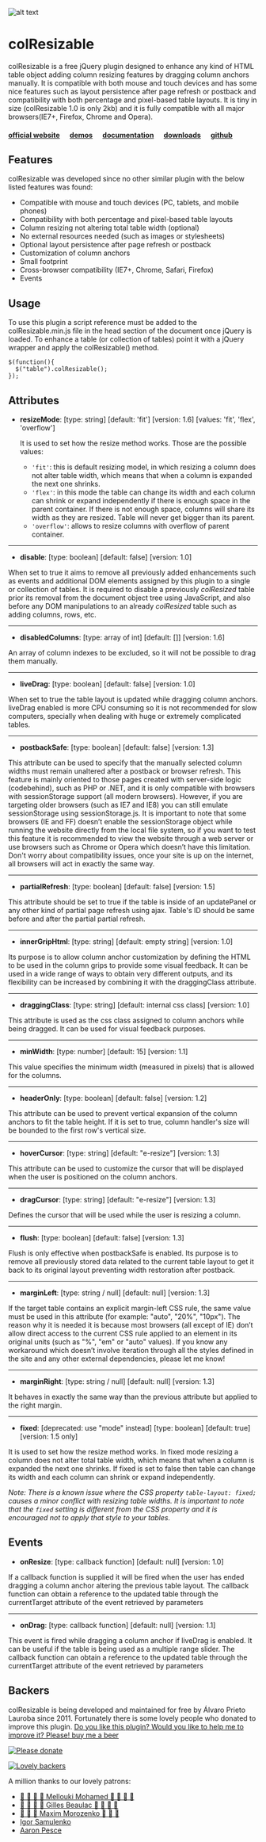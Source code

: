 ![alt text](http://bacubacu.com/colresizable/githubLogo.png "colResizable jQuery plugin")

# colResizable

colResizable is a free jQuery plugin designed to enhance any kind of HTML table object adding column resizing features by dragging column anchors manually. It is compatible with both mouse and touch devices and has some nice features such as layout persistence after page refresh or postback and compatibility with both percentage and pixel-based table layouts. It is tiny in size (colResizable 1.0 is only 2kb) and it is fully compatible with all major browsers(IE7+, Firefox, Chrome and Opera). 

#### [official website](http://bacubacu.com/colresizable/) &nbsp;&nbsp;&nbsp;&nbsp; [demos](http://bacubacu.com/colresizable/#samples) &nbsp;&nbsp;&nbsp;&nbsp; [documentation](http://bacubacu.com/colresizable/#attributes) &nbsp;&nbsp;&nbsp;&nbsp; [downloads](http://bacubacu.com/colresizable/#download) &nbsp;&nbsp;&nbsp;&nbsp; [github](https://github.com/alvaro-prieto/colResizable) 

## Features
colResizable was developed since no other similar plugin with the below listed features was found:

* Compatible with mouse and touch devices (PC, tablets, and mobile phones)
* Compatibility with both percentage and pixel-based table layouts
* Column resizing not altering total table width (optional)
* No external resources needed (such as images or stylesheets)
* Optional layout persistence after page refresh or postback
* Customization of column anchors
* Small footprint
* Cross-browser compatibility (IE7+, Chrome, Safari, Firefox)
* Events


## Usage
To use this plugin a script reference must be added to the colResizable.min.js file in the head section of the document once jQuery is loaded. To enhance a table (or collection of tables) point it with a jQuery wrapper and apply the colResizable() method. 

    $(function(){
      $("table").colResizable();
    });


## Attributes


*  **resizeMode**: [type: string] [default: 'fit'] [version: 1.6] [values: 'fit', 'flex', 'overflow']

    It is used to set how the resize method works. Those are the possible values:
    
    * `'fit'`:  this is default resizing model, in which resizing a column does not alter table width, which means that when a column is expanded the next one shrinks. 
    * `'flex'`: in this mode the table can change its width and each column can shrink or expand independently if there is enough space in the parent container. If there is not enough space, columns will share its width as they are resized. Table will never get bigger than its parent.
    * `'overflow'`: allows to resize columns with overflow of parent container.

___
* **disable**: [type: boolean] [default: false] [version: 1.0] 

When set to true it aims to remove all previously added enhancements such as events and additional DOM elements assigned by this plugin to a single or collection of tables. It is required to disable a previously *colResized* table prior its removal from the document object tree using JavaScript, and also before any DOM manipulations to an already *colResized* table such as adding columns, rows, etc.

___
* **disabledColumns**: [type: array of int] [default: []] [version: 1.6] 

An array of column indexes to be excluded, so it will not be possible to drag them manually.

___
*  **liveDrag**: [type: boolean] [default: false] [version: 1.0] 

When set to true the table layout is updated while dragging column anchors. liveDrag enabled is more CPU consuming so it is not recommended for slow computers, specially when dealing with huge or extremely complicated tables.

___

* **postbackSafe**: [type: boolean] [default: false] [version: 1.3] 

This attribute can be used to specify that the manually selected column widths must remain unaltered after a postback or browser refresh. This feature is mainly oriented to those pages created with server-side logic (codebehind), such as PHP or .NET, and it is only compatible with browsers with sessionStorage support (all modern browsers). However, if you are targeting older browsers (such as IE7 and IE8) you can still emulate sessionStorage using sessionStorage.js. It is important to note that some browsers (IE and FF) doesn’t enable the sessionStorage object while running the website directly from the local file system, so if you want to test this feature it is recommended to view the website through a web server or use browsers such as Chrome or Opera which doesn’t have this limitation. Don't worry about compatibility issues, once your site is up on the internet, all browsers will act in exactly the same way.
___

*  **partialRefresh**: [type: boolean] [default: false] [version: 1.5] 

This attribute should be set to true if the table is inside of an updatePanel or any other kind of partial page refresh using ajax. Table's ID should be same before and after the partial partial refresh.

___

* **innerGripHtml**: [type: string] [default: empty string] [version: 1.0] 

Its purpose is to allow column anchor customization by defining the HTML to be used in the column grips to provide some visual feedback. It can be used in a wide range of ways to obtain very different outputs, and its flexibility can be increased by combining it with the draggingClass attribute.
___

* **draggingClass**: [type: string] [default: internal css class] [version: 1.0] 

This attribute is used as the css class assigned to column anchors while being dragged. It can be used for visual feedback purposes.
___

* **minWidth**: [type: number] [default: 15] [version: 1.1] 

This value specifies the minimum width (measured in pixels) that is allowed for the columns.
___

* **headerOnly**: [type: boolean] [default: false] [version: 1.2] 

This attribute can be used to prevent vertical expansion of the column anchors to fit the table height. If it is set to true, column handler's size will be bounded to the first row's vertical size.
___

* **hoverCursor**: [type: string] [default: "e-resize"] [version: 1.3] 

This attribute can be used to customize the cursor that will be displayed when the user is positioned on the column anchors.
___

* **dragCursor**: [type: string] [default: "e-resize"] [version: 1.3] 

Defines the cursor that will be used while the user is resizing a column.
___

* **flush**: [type: boolean] [default: false] [version: 1.3] 

Flush is only effective when postbackSafe is enabled. Its purpose is to remove all previously stored data related to the current table layout to get it back to its original layout preventing width restoration after postback.
___

* **marginLeft**: [type: string / null] [default: null] [version: 1.3] 

If the target table contains an explicit margin-left CSS rule, the same value must be used in this attribute (for example: "auto", "20%", "10px"). The reason why it is needed it is because most browsers (all except of IE) don’t allow direct access to the current CSS rule applied to an element in its original units (such as "%", "em" or "auto" values). If you know any workaround which doesn’t involve iteration through all the styles defined in the site and any other external dependencies, please let me know!
___

* **marginRight**: [type: string / null] [default: null] [version: 1.3] 

It behaves in exactly the same way than the previous attribute but applied to the right margin.
___

 *  **fixed**: [deprecated: use "mode" instead] [type: boolean] [default: true] [version: 1.5 only] 

It is used to set how the resize method works. In fixed mode resizing a column does not alter total table width, which means that when a column is expanded the next one shrinks. If fixed is set to false then table can change its width and each column can shrink or expand independently.

_Note: There is a known issue where the CSS property `table-layout: fixed;` causes a minor conflict with resizing table widths. It is important to note that the `fixed` setting is different from the CSS property and it is encouraged not to apply that style to your tables._


## Events

* **onResize**: [type: callback function] [default: null] [version: 1.0] 

If a callback function is supplied it will be fired when the user has ended dragging a column anchor altering the previous table layout. The callback function can obtain a reference to the updated table through the currentTarget attribute of the event retrieved by parameters

___
* **onDrag**: [type: callback function] [default: null] [version: 1.1] 

This event is fired while dragging a column anchor if liveDrag is enabled. It can be useful if the table is being used as a multiple range slider. The callback function can obtain a reference to the updated table through the currentTarget attribute of the event retrieved by parameters

## Backers

colResizable is being developed and maintained for free by Álvaro Prieto Lauroba since 2011. Fortunately there is some lovely people who donated to improve this plugin. [Do you like this plugin? Would you like to help me to improve it? Please! buy me a beer](https://www.paypal.com/cgi-bin/webscr?cmd=_s-xclick&hosted_button_id=XLP55DVN85X8L)  

[![Please donate](http://bacubacu.com/colresizable/donate.jpg)](https://www.paypal.com/cgi-bin/webscr?cmd=_s-xclick&hosted_button_id=XLP55DVN85X8L)


[![Lovely backers](http://yoliprieto.com/alvaro/colresizable/backers1.jpg)](https://www.paypal.com/cgi-bin/webscr?cmd=_s-xclick&hosted_button_id=XLP55DVN85X8L)

A million thanks to our lovely patrons: 
* [👑 👑 👑 👑 Mellouki Mohamed 👑 👑 👑 👑 ](https://uk.linkedin.com/in/mohamed-mellouki-13570128) 
* [👑 👑 👑 👑 Gilles Beaulac 👑 👑 👑 👑 ](https://www.linkedin.com/in/gillesbeaulac) 
* [💎 💎 💎 Maxim Morozenko 💎 💎 💎 ](https://morozenko.com/) 
* [Igor Samulenko](https://www.linkedin.com/in/igorsamulenko) 
* [Aaron Pesce](https://www.linkedin.com/in/aaron-pesce-9611988a) 

